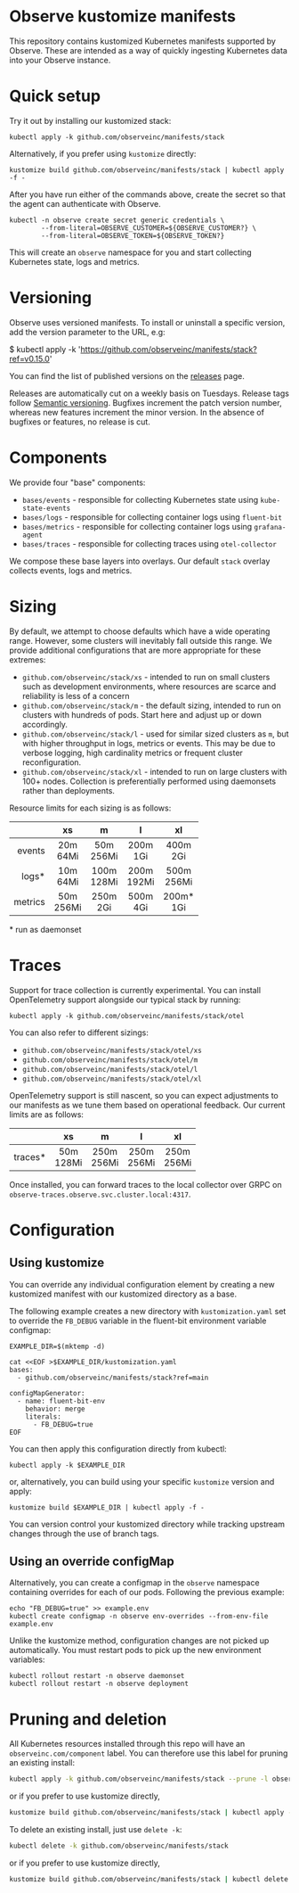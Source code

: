 # Observe kustomize manifests

This repository contains kustomized Kubernetes manifests supported by Observe.
These are intended as a way of quickly ingesting Kubernetes data into your
Observe instance.

# Quick setup

Try it out by installing our kustomized stack:

```
kubectl apply -k github.com/observeinc/manifests/stack
```

Alternatively, if you prefer using `kustomize` directly:
```
kustomize build github.com/observeinc/manifests/stack | kubectl apply -f -
```

After you have run either of the commands above, create the secret so that the agent can authenticate with Observe.

```
kubectl -n observe create secret generic credentials \
        --from-literal=OBSERVE_CUSTOMER=${OBSERVE_CUSTOMER?} \
        --from-literal=OBSERVE_TOKEN=${OBSERVE_TOKEN?}
```

This will create an `observe` namespace for you and start collecting Kubernetes state, logs and metrics.

# Versioning

Observe uses versioned manifests. To install or uninstall a specific version, add the version parameter to the URL, e.g:

$ kubectl apply -k 'https://github.com/observeinc/manifests/stack?ref=v0.15.0'

You can find the list of published versions on the
[releases](https://github.com/observeinc/manifests/releases) page.

Releases are automatically cut on a weekly basis on Tuesdays. Release tags
follow [Semantic versioning](https://semver.org/). Bugfixes increment the patch
version number, whereas new features increment the minor version. In the
absence of bugfixes or features, no release is cut.

# Components

We provide four "base" components:

- `bases/events` - responsible for collecting Kubernetes state using `kube-state-events`
- `bases/logs` - responsible for collecting container logs using `fluent-bit`
- `bases/metrics` - responsible for collecting container logs using `grafana-agent`
- `bases/traces` - responsible for collecting traces using `otel-collector`

We compose these base layers into overlays. Our default `stack` overlay
collects events, logs and metrics.

# Sizing

By default, we attempt to choose defaults which have a wide operating
range. However, some clusters will inevitably fall outside this range. We
provide additional configurations that are more appropriate for these extremes:

- `github.com/observeinc/stack/xs` - intended to run on small clusters such as development environments, where resources are scarce and reliability is less of a concern
- `github.com/observeinc/stack/m` - the default sizing, intended to run on clusters with hundreds of pods. Start here and adjust up or down accordingly.
- `github.com/observeinc/stack/l` - used for similar sized clusters as `m`, but with higher throughput in logs, metrics or events. This may be due to verbose logging, high cardinality metrics or frequent cluster reconfiguration.
- `github.com/observeinc/stack/xl` - intended to run on large clusters with 100+ nodes. Collection is preferentially performed using daemonsets rather than deployments.

Resource limits for each sizing is as follows:

|         |      xs      |       m       |       l       |       xl      |
|--------:|:------------:|:-------------:|:-------------:|:-------------:|
|  events |  20m<br>64Mi |  50m<br>256Mi |   200m<br>1Gi |   400m<br>2Gi |
|   logs* |  10m<br>64Mi | 100m<br>128Mi | 200m<br>192Mi | 500m<br>256Mi |
| metrics | 50m<br>256Mi |   250m<br>2Gi | 500m<br>4Gi   |  200m*<br>1Gi |

\* run as daemonset

# Traces

Support for trace collection is currently experimental. You can install
OpenTelemetry support alongside our typical stack by running:

```
kubectl apply -k github.com/observeinc/manifests/stack/otel
```

You can also refer to different sizings:

- `github.com/observeinc/manifests/stack/otel/xs`
- `github.com/observeinc/manifests/stack/otel/m`
- `github.com/observeinc/manifests/stack/otel/l`
- `github.com/observeinc/manifests/stack/otel/xl`

OpenTelemetry support is still nascent, so you can expect adjustments to our
manifests as we tune them based on operational feedback.
Our current limits are as follows:

|          |      xs      |       m       |       l       |       xl      |
|---------:|:------------:|:-------------:|:-------------:|:-------------:|
|  traces* | 50m<br>128Mi | 250m<br>256Mi |   250m<br>256Mi |  250m<br>256Mi |

Once installed, you can forward traces to the local collector over GRPC on 
`observe-traces.observe.svc.cluster.local:4317`.

# Configuration

## Using kustomize

You can override any individual configuration element by creating a new
kustomized manifest with our kustomized directory as a base.

The following example creates a new directory with `kustomization.yaml` set to
override the `FB_DEBUG` variable in the fluent-bit environment variable
configmap:

```
EXAMPLE_DIR=$(mktemp -d)

cat <<EOF >$EXAMPLE_DIR/kustomization.yaml
bases:
  - github.com/observeinc/manifests/stack?ref=main

configMapGenerator:
  - name: fluent-bit-env
    behavior: merge
    literals:
      - FB_DEBUG=true
EOF
```

You can then apply this configuration directly from kubectl:

```
kubectl apply -k $EXAMPLE_DIR
```

or, alternatively, you can build using your specific `kustomize` version and apply:

```
kustomize build $EXAMPLE_DIR | kubectl apply -f -
```

You can version control your kustomized directory while tracking upstream changes through the use of branch tags.

## Using an override configMap

Alternatively, you can create a configmap in the `observe` namespace containing
overrides for each of our pods. Following the previous example:

```
echo "FB_DEBUG=true" >> example.env
kubectl create configmap -n observe env-overrides --from-env-file example.env
```

Unlike the kustomize method, configuration changes are not picked up
automatically. You must restart pods to pick up the new environment variables:

```
kubectl rollout restart -n observe daemonset
kubectl rollout restart -n observe deployment
```

# Pruning and deletion

All Kubernetes resources installed through this repo will have an
`observeinc.com/component` label. You can therefore use this label for pruning an existing install:

```bash
kubectl apply -k github.com/observeinc/manifests/stack --prune -l observeinc.com/component
```

or if you prefer to use kustomize directly,
```bash
kustomize build github.com/observeinc/manifests/stack | kubectl apply --prune -l observeinc.com/component -f -
```

To delete an existing install, just use `delete -k`:

```bash
kubectl delete -k github.com/observeinc/manifests/stack
```

or if you prefer to use kustomize directly,
```bash
kustomize build github.com/observeinc/manifests/stack | kubectl delete -f -
```

